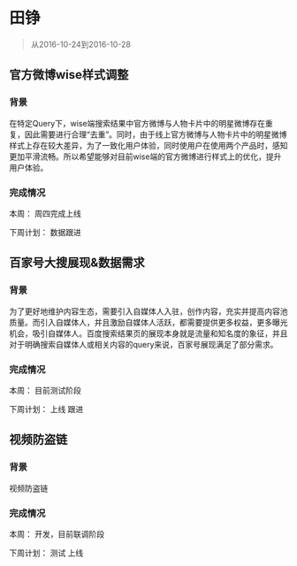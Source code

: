 # 田铮

> 从2016-10-24到2016-10-28

## 官方微博wise样式调整

### 背景

在特定Query下，wise端搜索结果中官方微博与人物卡片中的明星微博存在重复，因此需要进行合理“去重”。同时，由于线上官方微博与人物卡片中的明星微博样式上存在较大差异，为了一致化用户体验，同时使用户在使用两个产品时，感知更加平滑流畅。所以希望能够对目前wise端的官方微博进行样式上的优化，提升用户体验。

### 完成情况

本周：
周四完成上线

下周计划：
数据跟进

## 百家号大搜展现&数据需求

### 背景

为了更好地维护内容生态，需要引入自媒体人入驻，创作内容，充实并提高内容池质量。而引入自媒体人，并且激励自媒体人活跃，都需要提供更多权益，更多曝光机会，吸引自媒体人。百度搜索结果页的展现本身就是流量和知名度的象征，并且对于明确搜索自媒体人或相关内容的query来说，百家号展现满足了部分需求。

### 完成情况

本周：
目前测试阶段

下周计划：
上线 跟进

## 视频防盗链

### 背景

视频防盗链

### 完成情况

本周：
开发，目前联调阶段

下周计划：
测试 上线